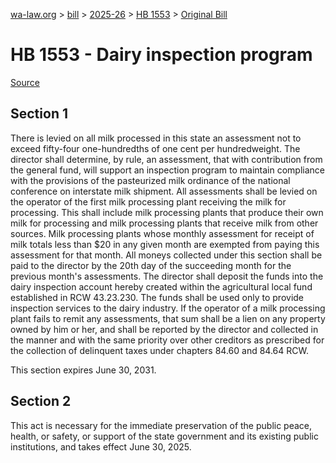 [wa-law.org](/) > [bill](/bill/) > [2025-26](/bill/2025-26/) > [HB 1553](/bill/2025-26/hb/1553/) > [Original Bill](/bill/2025-26/hb/1553/1/)

# HB 1553 - Dairy inspection program

[Source](http://lawfilesext.leg.wa.gov/biennium/2025-26/Pdf/Bills/House%20Bills/1553.pdf)

## Section 1
There is levied on all milk processed in this state an assessment not to exceed fifty-four one-hundredths of one cent per hundredweight. The director shall determine, by rule, an assessment, that with contribution from the general fund, will support an inspection program to maintain compliance with the provisions of the pasteurized milk ordinance of the national conference on interstate milk shipment. All assessments shall be levied on the operator of the first milk processing plant receiving the milk for processing. This shall include milk processing plants that produce their own milk for processing and milk processing plants that receive milk from other sources. Milk processing plants whose monthly assessment for receipt of milk totals less than $20 in any given month are exempted from paying this assessment for that month. All moneys collected under this section shall be paid to the director by the 20th day of the succeeding month for the previous month's assessments. The director shall deposit the funds into the dairy inspection account hereby created within the agricultural local fund established in RCW 43.23.230. The funds shall be used only to provide inspection services to the dairy industry. If the operator of a milk processing plant fails to remit any assessments, that sum shall be a lien on any property owned by him or her, and shall be reported by the director and collected in the manner and with the same priority over other creditors as prescribed for the collection of delinquent taxes under chapters 84.60 and 84.64 RCW.

This section expires June 30, 2031.

## Section 2
This act is necessary for the immediate preservation of the public peace, health, or safety, or support of the state government and its existing public institutions, and takes effect June 30, 2025.
